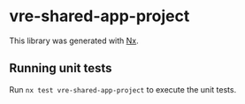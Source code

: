 # vre-shared-app-project

This library was generated with [Nx](https://nx.dev).


## Running unit tests

Run `nx test vre-shared-app-project` to execute the unit tests.

